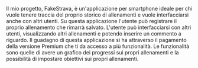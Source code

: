Il mio progetto, FakeStrava, è un'applicazione per smartphone ideale per chi vuole tenere traccia del proprio storico di allenamenti e vuole
interfacciarsi anche con altri utenti. Su questa applicazione l'utente può registrare il proprio allenamento che rimarrà salvato.
L'utente può interfacciarsi con altri utenti, visualizzando altri allenamenti e potendo inserire un commento a riguardo.
Il guadagno di questa applicazione si ha attraverso il pagamento della versione Premium che ti da accesso a più funzionalità.
Le funzionalità sono quelle di avere un grafico dei progressi sui propri allenamenti e la possibilità di impostare obiettivi sui propri
allenamenti.